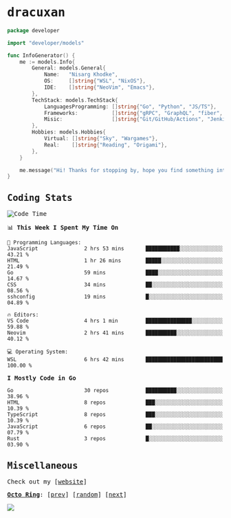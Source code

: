 <!-- Banner -->
<!--
<img src="https://i.imgur.com/mz4ym1F.png" style="max-height:550px"/>
-->


<samp>
	
<!-- Coded Intro -->
	
# dracuxan

```go
package developer

import "developer/models"

func InfoGenerator() {
	me := models.Info{
		General: models.General{
			Name:   "Nisarg Khodke",
			OS:     []string{"WSL", "NixOS"},
			IDE:    []string{"NeoVim", "Emacs"},
		},
		TechStack: models.TechStack{
			LanguagesProgramming: []string{"Go", "Python", "JS/TS"},
			Frameworks: 	      []string{"gRPC", "GraphQL", "fiber", "flask", "React.js", "Next.js"},
			Misic:                []string{"Git/GitHub/Actions", "Jenkins", "Docker"},
		},
		Hobbies: models.Hobbies{
			Virtual: []string{"Sky", "Wargames"},
			Real:    []string{"Reading", "Origami"},
		},		
	}

	me.message("Hi! Thanks for stopping by, hope you find something interesting!") 
}
```

## Coding Stats


<!--START_SECTION:waka-->
![Code Time](http://img.shields.io/badge/Code%20Time-332%20hrs%2029%20mins-blue)

📊 **This Week I Spent My Time On** 

```text
💬 Programming Languages: 
JavaScript               2 hrs 53 mins       ███████████░░░░░░░░░░░░░░   43.21 % 
HTML                     1 hr 26 mins        █████░░░░░░░░░░░░░░░░░░░░   21.49 % 
Go                       59 mins             ████░░░░░░░░░░░░░░░░░░░░░   14.67 % 
CSS                      34 mins             ██░░░░░░░░░░░░░░░░░░░░░░░   08.56 % 
sshconfig                19 mins             █░░░░░░░░░░░░░░░░░░░░░░░░   04.89 % 

🔥 Editors: 
VS Code                  4 hrs 1 min         ███████████████░░░░░░░░░░   59.88 % 
Neovim                   2 hrs 41 mins       ██████████░░░░░░░░░░░░░░░   40.12 % 

💻 Operating System: 
WSL                      6 hrs 42 mins       █████████████████████████   100.00 % 
```

**I Mostly Code in Go** 

```text
Go                       30 repos            ██████████░░░░░░░░░░░░░░░   38.96 % 
HTML                     8 repos             ███░░░░░░░░░░░░░░░░░░░░░░   10.39 % 
TypeScript               8 repos             ███░░░░░░░░░░░░░░░░░░░░░░   10.39 % 
JavaScript               6 repos             ██░░░░░░░░░░░░░░░░░░░░░░░   07.79 % 
Rust                     3 repos             █░░░░░░░░░░░░░░░░░░░░░░░░   03.90 % 
```




<!--END_SECTION:waka-->

## Miscellaneous

Check out my [[website](https://bynisarg.in/)]

[**Octo Ring**](https://octo-ring.com/):
[[prev](https://octo-ring.com/p/dracuxan/prev)]  [[random](https://octo-ring.com/p/dracuxan/random)]  [[next](https://octo-ring.com/p/dracuxan/next)]

![](https://komarev.com/ghpvc/?username=dracuxan&style=flat-square)

</samp>
